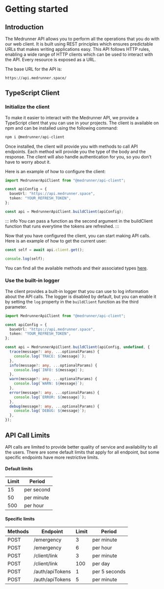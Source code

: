 # Getting started

## Introduction

The Medrunner API allows you to perform all the operations that you do with our web client. It is built using REST principles which ensures predictable URLs that makes writing applications easy. This API follows HTTP rules, enabling a wide range of HTTP clients which can be used to interact with the API. Every resource is exposed as a URL.

The base URL for the API is:

```
https://api.medrunner.space/
```

## TypeScript Client

### Initialize the client

To make it easier to interact with the Medrunner API, we provide a TypeScript client that you can use in your projects. The client is available on npm and can be installed using the following command:

```bash
npm i @medrunner/api-client
```

Once installed, the client will provide you with methods to call API endpoints. Each method will provide you the type of the body and the response.
The client will also handle authentication for you, so you don't have to worry about it.

Here is an example of how to configure the client:

```ts
import MedrunnerApiClient from "@medrunner/api-client";

const apiConfig = {
  baseUrl: "https://api.medrunner.space",
  token: "YOUR_REFRESH_TOKEN",
};

const api = MedrunnerApiClient.buildClient(apiConfig);
```

::: info
You can pass a function as the second argument in the buildClient function that runs everytime the tokens are refreshed.
:::

Now that you have configured the client, you can start making API calls. Here is an example of how to get the current user:

```ts
const self = await api.client.get();

console.log(self);
```

You can find all the available methods and their associated types [here](/reference/).

### Use the built-in logger

The client provides a built-in logger that you can use to log information about the API calls. The logger is disabled by default, but you can enable it by setting the `log` property in the `buildClient` function as the third parameter.

```ts
import MedrunnerApiClient from "@medrunner/api-client";

const apiConfig = {
  baseUrl: "https://api.medrunner.space",
  token: "YOUR_REFRESH_TOKEN",
};

const api = MedrunnerApiClient.buildClient(apiConfig, undefined, {
  trace(message?: any, ...optionalParams) {
    console.log(`TRACE: ${message}`);
  },
  info(message?: any, ...optionalParams) {
    console.log(`INFO: ${message}`);
  },
  warn(message?: any, ...optionalParams) {
    console.log(`WARN: ${message}`);
  },
  error(message?: any, ...optionalParams) {
    console.log(`ERROR: ${message}`);
  },
  debug(message?: any, ...optionalParams) {
    console.log(`DEBUG: ${message}`);
  },
});
```

## API Call Limits

API calls are limited to provide better quality of service and availability to all the users. There are some default limits that apply for all endpoint, but some specific endpoints have more restrictive limits.

#### Default limits

| Limit | Period     |
| ----- | ---------- |
| 15    | per second |
| 50    | per minute |
| 500   | per hour   |

#### Specific limits

| Methods | Endpoint        | Limit | Period        |
| ------- | --------------- | ----- | ------------- |
| POST    | /emergency      | 3     | per minute    |
| POST    | /emergency      | 6     | per hour      |
| POST    | /client/link    | 3     | per minute    |
| POST    | /client/link    | 100   | per day       |
| POST    | /auth/apiTokens | 1     | per 5 seconds |
| POST    | /auth/apiTokens | 5     | per minute    |

